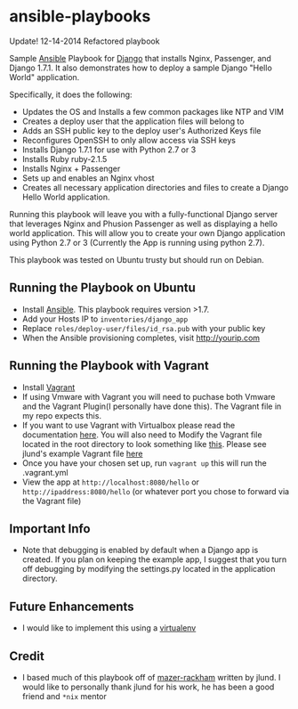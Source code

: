 ansible-playbooks
=================
Update! 12-14-2014 
Refactored playbook

Sample [Ansible](http://www.ansibleworks.com/) Playbook for [Django](https://www.djangoproject.com) that installs Nginx, Passenger, and Django 1.7.1.  It also demonstrates how to deploy a sample Django "Hello World" application.

 Specifically, it does the following:

 * Updates the OS and Installs a few common packages like NTP and VIM
 * Creates a deploy user that the application files will belong to
 * Adds an SSH public key to the deploy user's Authorized Keys file
 * Reconfigures OpenSSH to only allow access via SSH keys
 * Installs Django 1.7.1 for use with Python 2.7 or 3 
 * Installs Ruby ruby-2.1.5
 * Installs Nginx + Passenger
 * Sets up and enables an Nginx vhost
 * Creates all necessary application directories and files to create a Django Hello World application.


Running this playbook will leave you with a fully-functional Django server that leverages Nginx and Phusion Passenger as well as displaying a hello world application. This will allow you to create your own Django application using Python 2.7 or 3 (Currently the App is running using python 2.7). 

This playbook was tested on Ubuntu trusty but should run on Debian. 

Running the Playbook on Ubuntu
----------------------------------

* Install [Ansible](http://www.ansibleworks.com/docs/intro_installation.html). This playbook requires version >1.7.
* Add your Hosts IP to `inventories/django_app`
* Replace `roles/deploy-user/files/id_rsa.pub` with your public key
* When the Ansible provisioning completes, visit http://yourip.com


Running the Playbook with Vagrant
----------------------------------
* Install [Vagrant](http://downloads.vagrantup.com)
* If using Vmware with Vagrant you will need to puchase both Vmware and the Vagrant Plugin(I personally have done this). The Vagrant file in my repo expects this. 
* If you want to use Vagrant with Virtualbox please read the documentation [here](http://docs.vagrantup.com/v2/getting-started/index.html). You will also need to Modify the Vagrant file located in the root directory to look something like [this](http://docs.vagrantup.com/v2/provisioning/ansible.html). Please see jlund's example Vagrant file [here](https://github.com/jlund/mazer-rackham) 
* Once you have your chosen set up, run `vagrant up` this will run the .vagrant.yml 
* View the app at `http://localhost:8080/hello` or `http://ipaddress:8080/hello` (or whatever port you chose to forward via the Vagrant file)
 
Important Info
----------------------------------
* Note that debugging is enabled by default when a Django app is created. If you plan on keeping the example app, I suggest that you turn off debugging by modifying the settings.py located in the application directory. 

Future Enhancements 
----------------------------------
* I would like to implement this using a [virtualenv](http://www.virtualenv.org/en/latest/)

Credit
----------------------------------
* I based much of this playbook off of [mazer-rackham](https://github.com/jlund/mazer-rackham) written by jlund. I would like to personally thank jlund for his work, he has been a good friend and `*nix` mentor
